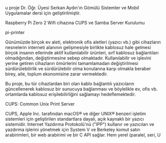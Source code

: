 u proje Dr. Öğr. Üyesi Serkan Aydın'ın Gömülü Sistemler ve Mobil Uygulamalar dersi için geliştirilmiştir.

Raspberry Pi Zero 2 Wifi cihazına CUPS ve Samba Server Kurulumu

pi-printer

Günümüzde birçok ev aleti, elektronik ofis aletleri (yazıcı vb.) gibi cihazların nesnelerin interneti alanının gelişmesiyle birlikte kablosuz hale gelmesi birçok insanın ellerinde aktif kullanılabilir ürünleri, sırf kablosuz bağlantıları olmadığından, değiştirmesine sebep olmaktadır. Kullanılabilir ve işlevini yerine getiren cihazların ömürlerini tamamlamadan değiştirilmesi sürdürülebilirlik ve sürdürülebilir olma konularına karşı olmakla beraber birey, aile, toplum ekonomisine zarar vermektedir.

Bu proje, bu tür cihazlardan biri olan kablo bağlantılı yazıcıların güncellenerek kablosuz bir sunucuya bağlanması ve böylelikle ev, ofis vb. ortamlarda kablosuz erişilebilirliğini sağlamayı hedeflemektedir.

CUPS: Common Unix Print Server

CUPS, Apple Inc. tarafından macOS® ve diğer UNIX® benzeri işletim sistemleri için geliştirilen standartlara dayalı, açık kaynaklı bir yazıcı sistemidir. Internet Yazdırma Protokolü'nü ("IPP") kullanır ve yazıcıları ve yazdırma işlerini yönetmek için System V ve Berkeley komut satırı arabirimleri, bir web arabirimi ve bir C API sağlar. Hem yerel (paralel, seri, U
